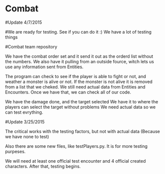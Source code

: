 # Combat

#Update 4/7/2015

#We are ready for testing. See if you can do it :) We have a lot of testing things

#Combat team repository


We have the combat order set and it send it out as the orderd list without the numbers.
We also have it pulling from an outside fource, witch lets us use any information sent from Entities.


The program can check to see if the player is able to fight or not, and weather a monster is alive or not.
If the monster is not alive it is removed from a list that we cheked.
We still need actual data from Entities and Encounters. Once we have that, we can check all of our code.

We have the damage done, and the target selected
We have it to where the players can select the target without problems
We need actual data so we can test evrything.

#Update 3/25/2015

The critical works with the testing factors, but not with actual data (Because we have none to test)

Also there are some new files, like testPlayers.py. It is for more testing purpeses. 

We will need at least one official test encounter and 4 official created characters. After that, testing begins.
